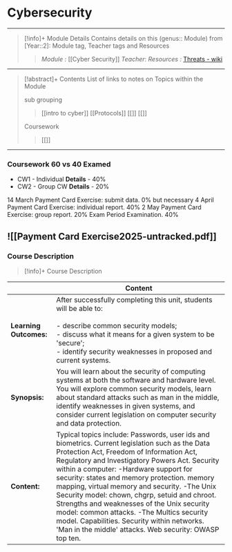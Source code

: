 # Cybersecurity 
---
> [!info]+ Module Details
> Contains details on this (genus:: Module) from [Year::2]: Module tag, Teacher tags and Resources 
> > *Module :* [[Cyber Security]]
> > *Teacher*: 
> > *Resources :* [Threats - wiki](https://en.wikipedia.org/wiki/Threat_\(computer_security\))

---
> [!abstract]+ Contents
> List of links to notes on Topics within the Module
> 
> sub grouping
> > [[intro to cyber]]
> [[Protocols]]
> [[]]
> > [[]]
> 
> Coursework
> > [[]]


---
### Coursework 60 vs 40 Examed
- CW1 - Individual
	**Details** - 40%
- CW2 - Group CW
	**Details** - 20%

14 March Payment Card Exercise: submit data. 0% but necessary 
4 April Payment Card Exercise: individual report. 40% 
2 May Payment Card Exercise: group report. 20% 
Exam Period Examination. 40%

![[Payment Card Exercise2025-untracked.pdf]]
---
### Course Description

> [!info]+  Course Description
> 
|                        | Content                                                                                                                                                                                                                                                                                                                                                                                                                                                                                                                                                                                     |
| ---------------------- | ------------------------------------------------------------------------------------------------------------------------------------------------------------------------------------------------------------------------------------------------------------------------------------------------------------------------------------------------------------------------------------------------------------------------------------------------------------------------------------------------------------------------------------------------------------------------------------------- |
| **Learning Outcomes:** | After successfully completing this unit, students will be able to:<br><br>- describe common security models;<br>- discuss what it means for a given system to be 'secure';<br>- identify security weaknesses in proposed and current systems.                                                                                                                                                                                                                                                                                                                                               |
| **Synopsis:**          | You will learn about the security of computing systems at both the software and hardware level. You will explore common security models, learn about standard attacks such as man in the middle, identify weaknesses in given systems, and consider current legislation on computer security and data protection.                                                                                                                                                                                                                                                                           |
| **Content:**           | Typical topics include: Passwords, user ids and biometrics. Current legislation such as the Data Protection Act, Freedom of Information Act, Regulatory and Investigatory Powers Act. Security within a computer: -Hardware support for security: states and memory protection. memory mapping, virtual memory and security. -The Unix Security model: chown, chgrp, setuid and chroot. Strengths and weaknesses of the Unix security model: common attacks. -The Multics security model. Capabilities. Security within networks. 'Man in the middle' attacks. Web security: OWASP top ten. |
